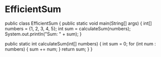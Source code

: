 # EfficientSum
public class EfficientSum {
  public static void main(String[] args) {
    int[] numbers = {1, 2, 3, 4, 5};
    int sum = calculateSum(numbers);
    System.out.println("Sum: " + sum);
  }

  public static int calculateSum(int[] numbers) {
    int sum = 0;
    for (int num : numbers) {
      sum += num;
    }
    return sum;
  }
}
